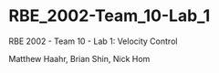 # RBE_2002-Team_10-Lab_1

RBE 2002 - Team 10 - Lab 1: Velocity Control

Matthew Haahr, Brian Shin, Nick Hom
